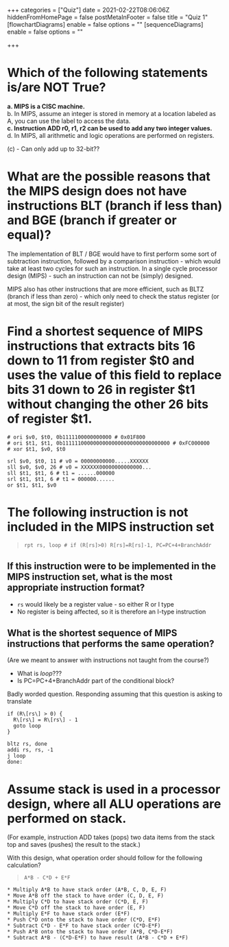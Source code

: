 +++
categories = ["Quiz"]
date = 2021-02-22T08:06:06Z
hiddenFromHomePage = false
postMetaInFooter = false
title = "Quiz 1"
[flowchartDiagrams]
enable = false
options = ""
[sequenceDiagrams]
enable = false
options = ""

+++
# Which of the following statements is/are NOT True?

**a. MIPS is a CISC machine.**  
b. In MIPS, assume an integer is stored in memory at a location labeled as A, you can use the label to access the data.  
**c. Instruction ADD r0, r1, r2 can be used to add any two integer values.**  
d. In MIPS, all arithmetic and logic operations are performed on registers.

(c) - Can only add up to 32-bit??

# What are the possible reasons that the MIPS design does not have instructions BLT (branch if less than) and BGE (branch if greater or equal)?

The implementation of BLT / BGE would have to first perform some sort of subtraction instruction, followed by a comparison instruction - which would take at least two cycles for such an instruction. In a single cycle processor design (MIPS) - such an instruction can not be (simply) designed.

MIPS also has other instructions that are more efficient, such as BLTZ (branch if less than zero) - which only need to check the status register (or at most, the sign bit of the result register)

# Find a shortest sequence of MIPS instructions that extracts bits 16 down to 11 from register $t0 and uses the value of this field to replace bits 31 down to 26 in register $t1 without changing the other 26 bits of register $t1.

``` 
# ori $v0, $t0, 0b1111100000000000 # 0x01F800
# ori $t1, $t1, 0b11111100000000000000000000000000000 # 0xFC000000
# xor $t1, $v0, $t0

srl $v0, $t0, 11 # v0 = 00000000000.....XXXXXX
sll $v0, $v0, 26 # v0 = XXXXXX00000000000000...
sll $t1, $t1, 6 # t1 = ......000000
srl $t1, $t1, 6 # t1 = 000000......
or $t1, $t1, $v0
```

# The following instruction is not included in the MIPS instruction set

> `rpt rs, loop # if (R[rs]>0) R[rs]=R[rs]-1, PC=PC+4+BranchAddr`

## If this instruction were to be implemented in the MIPS instruction set, what is the most appropriate instruction format?

* `rs` would likely be a register value - so either R or I type
* No register is being affected, so it is therefore an I-type instruction

## What is the shortest sequence of MIPS instructions that performs the same operation?

(Are we meant to answer with instructions not taught from the course?)

* What is _loop_???
* Is PC=PC+4+BranchAddr part of the conditional block?

Badly worded question. Responding assuming that this question is asking to translate

    if (R\[rs\] > 0) {  
      R\[rs\] = R\[rs\] - 1  
      goto loop  
    }
    
    bltz rs, done  
    addi rs, rs, -1  
    j loop  
    done:

# Assume stack is used in a processor design, where all ALU operations are performed on stack.

(For example, instruction ADD takes (pops) two data items from the stack top and saves (pushes) the result to the stack.)

With this design, what operation order should follow for the following calculation?

> `A*B - C*D + E*F`

    * Multiply A*B to have stack order (A*B, C, D, E, F)
    * Move A*B off the stack to have order (C, D, E, F)
    * Multiply C*D to have stack order (C*D, E, F)
    * Move C*D off the stack to have order (E, F)
    * Multiply E*F to have stack order (E*F)
    * Push C*D onto the stack to have order (C*D, E*F)
    * Subtract C*D - E*F to have stack order (C*D-E*F)
    * Push A*B onto the stack to have order (A*B, C*D-E*F)
    * Subtract A*B - (C*D-E*F) to have result (A*B - C*D + E*F)